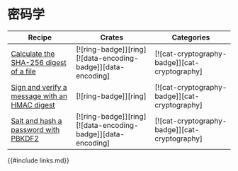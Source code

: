 # 密码学

| Recipe | Crates | Categories |
|--------|--------|------------|
| [Calculate the SHA-256 digest of a file][ex-sha-digest] | [![ring-badge]][ring] [![data-encoding-badge]][data-encoding] | [![cat-cryptography-badge]][cat-cryptography] |
| [Sign and verify a message with an HMAC digest][ex-hmac] | [![ring-badge]][ring] | [![cat-cryptography-badge]][cat-cryptography] |
| [Salt and hash a password with PBKDF2][ex-pbkdf2] | [![ring-badge]][ring] [![data-encoding-badge]][data-encoding] | [![cat-cryptography-badge]][cat-cryptography] |

[ex-sha-digest]: cryptography/hashing.html#calculate-the-sha-256-digest-of-a-file
[ex-hmac]: cryptography/hashing.html#sign-and-verify-a-message-with-hmac-digest
[ex-pbkdf2]: cryptography/encryption.html#salt-and-hash-a-password-with-pbkdf2

{{#include links.md}}
